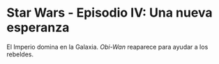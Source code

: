 # Star Wars - Episodio IV: Una nueva esperanza


El Imperio domina en la Galaxia.
*Obi-Wan* reaparece para ayudar a los rebeldes.

